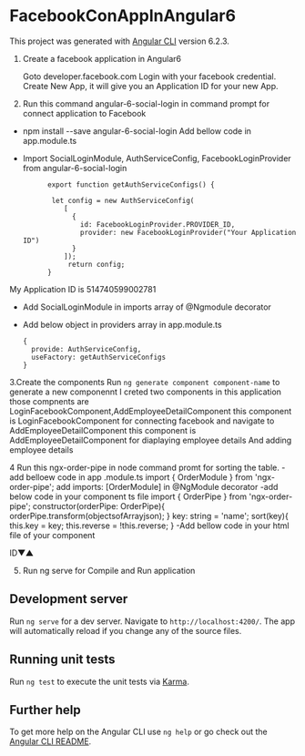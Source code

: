 # FacebookConAppInAngular6

This project was generated with [Angular CLI](https://github.com/angular/angular-cli) version 6.2.3.

1. Create a facebook application in Angular6

    Goto developer.facebook.com
    Login with your facebook credential.
    Create New App, it will give you an Application ID for your new App.    
2. Run this command  angular-6-social-login in command prompt for connect application to Facebook
  - npm install --save angular-6-social-login 
  Add bellow code in app.module.ts
  - Import SocialLoginModule, AuthServiceConfig, FacebookLoginProvider from angular-6-social-login 
             
              export function getAuthServiceConfigs() {

               let config = new AuthServiceConfig(
                  [
                    {
                      id: FacebookLoginProvider.PROVIDER_ID,
                      provider: new FacebookLoginProvider("Your Application ID")
                    }
                  ]);
                   return config;
              }
              
   My  Application ID  is 514740599002781
  - Add SocialLoginModule in imports array of @Ngmodule decorator
  - Add below object in providers array in app.module.ts
    
        {
          provide: AuthServiceConfig,
          useFactory: getAuthServiceConfigs
        }
        
 3.Create the components
     Run `ng generate component component-name` to generate a new componennt
       I creted two components in this application
       those compnents are LoginFacebookComponent,AddEmployeeDetailComponent
       this component is LoginFacebookComponent for connecting facebook and navigate to AddEmployeeDetailComponent
       this component is AddEmployeeDetailComponent for diaplaying employee details And adding employee details
    
 4 Run  this ngx-order-pipe in node command promt for sorting the table.
   -add belloew code in app .module.ts
   import { OrderModule } from 'ngx-order-pipe';
   add imports: [OrderModule] in @NgModule decorator
   -add below code in your component ts file
   import { OrderPipe } from 'ngx-order-pipe';
   constructor(orderPipe: OrderPipe){
   orderPipe.transform(objectsofArrayjson);
  }
  key: string = 'name';
    sort(key){
       this.key = key;
       this.reverse = !this.reverse;
     }
  -Add bellow code in your html file of your component
  <th [class.active]="order === 'key'"
    (click)="setOrder('key')">ID<span [hidden]="reverse">▼</span
        ><span [hidden]="!reverse">▲</span></th>
   <tr *ngFor = "objects | orderBy: order:reverse:'case-insensitive'"></tr>
          
 5. Run ng serve for Compile and Run application

## Development server

Run `ng serve` for a dev server. Navigate to `http://localhost:4200/`. The app will automatically reload if you change any of the source files.

## Running unit tests

Run `ng test` to execute the unit tests via [Karma](https://karma-runner.github.io).

## Further help

To get more help on the Angular CLI use `ng help` or go check out the [Angular CLI README](https://github.com/angular/angular-cli/blob/master/README.md).
